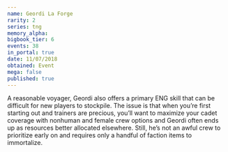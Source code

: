 ```yaml
---
name: Geordi La Forge
rarity: 2
series: tng
memory_alpha:
bigbook_tier: 6
events: 38
in_portal: true
date: 11/07/2018
obtained: Event
mega: false
published: true
---
```


A reasonable voyager, Geordi also offers a primary ENG skill that can be difficult for new players to stockpile. The issue is that when you’re first starting out and trainers are precious, you’ll want to maximize your cadet coverage with nonhuman and female crew options and Geordi often ends up as resources better allocated elsewhere. Still, he’s not an awful crew to prioritize early on and requires only a handful of faction items to immortalize.
